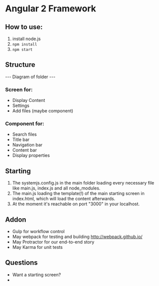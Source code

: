 # Angular 2 Framework

## How to use:
1. install node.js
2. `npm install`
3. `npm start`

## Structure
--- Diagram of folder ---

### Screen for: 
- Display Content
- Settings
- Add files (maybe component)

### Component for:
- Search files
- Title bar
- Navigation bar
- Content bar
- Display properties

## Starting
1. The systemjs.config.js in the main folder loading every necessary file like main.js, index.js and all node_modules.
2. The main.js loading the template(!) of the main starting screen in index.html, which will load the content afterwards. 
3. At the moment it's reachable on port "3000" in your localhost.

## Addon
- Gulp for workflow control
- May webpack for testing and building http://webpack.github.io/
- May Protractor for our end-to-end story
- May Karma for unit tests

## Questions
- Want a starting screen?
- 
